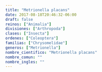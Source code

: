```yaml
---
title: "Metrionella placans"
date: 2017-08-18T20:46:32-06:00
draft: false
reinos: ["Animalia"]
divisiones: ["Arthropoda"]
clases: ["Insecta"]
ordenes: ["Coleoptera"]
familias: ["Chrysomelidae"]
generos: ["Metrionella"]
nombre_cientifico: "Metrionella placans"
nombre_comun: ""
nombre_ingles: ""
---
```

